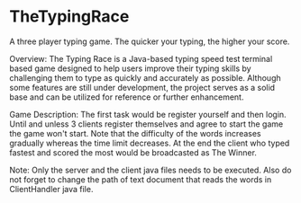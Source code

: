 # TheTypingRace
A three player typing game. The quicker your typing, the higher your score.

Overview: The Typing Race is a Java-based typing speed test terminal based game designed to help users improve their typing skills by challenging them to type as quickly and accurately as possible. Although some features are still under development, the project serves as a solid base and can be utilized for reference or further enhancement.

Game Description: The first task would be register yourself and then login. Until and unless 3 clients register themselves and agree to start the game the game won't start. Note that the difficulty of the words increases gradually whereas the time limit decreases. At the end the client who typed fastest and scored the most would be broadcasted as The Winner.

Note: Only the server and the client java files needs to be executed. Also do not forget to change the path of text document that reads the words in ClientHandler java file.
